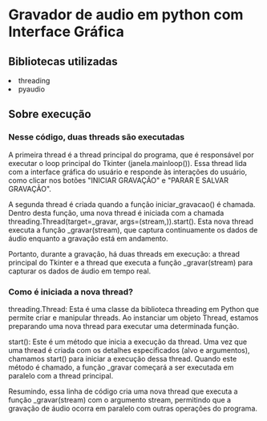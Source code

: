 <h1>Gravador de audio em python com Interface Gráfica</h1>
<h2> Bibliotecas utilizadas</h2>
<li> threading </li>
<li> pyaudio </li>
<h2> Sobre execução</h2>
<h3>Nesse código, duas threads são executadas</h3>
<p>
A primeira thread é a thread principal do programa, que é responsável por executar o loop principal do Tkinter (janela.mainloop()). Essa thread lida com a interface gráfica do usuário e responde às interações do usuário, como clicar nos botões "INICIAR GRAVAÇÃO" e "PARAR E SALVAR GRAVAÇÃO".

A segunda thread é criada quando a função iniciar_gravacao() é chamada. Dentro desta função, uma nova thread é iniciada com a chamada threading.Thread(target=_gravar, args=(stream,)).start(). Esta nova thread executa a função _gravar(stream), que captura continuamente os dados de áudio enquanto a gravação está em andamento.

Portanto, durante a gravação, há duas threads em execução: a thread principal do Tkinter e a thread que executa a função _gravar(stream) para capturar os dados de áudio em tempo real.

</p>


<h3>Como é iniciada a nova thread? </h3>
<p>
  threading.Thread: Esta é uma classe da biblioteca threading em Python que permite criar e manipular threads. Ao instanciar um objeto Thread, estamos preparando uma nova thread para executar uma determinada função.

start(): Este é um método que inicia a execução da thread. Uma vez que uma thread é criada com os detalhes especificados (alvo e argumentos), chamamos start() para iniciar a execução dessa thread. Quando este método é chamado, a função _gravar começará a ser executada em paralelo com a thread principal.

Resumindo, essa linha de código cria uma nova thread que executa a função _gravar(stream) com o argumento stream, permitindo que a gravação de áudio ocorra em paralelo com outras operações do programa.
</p>
